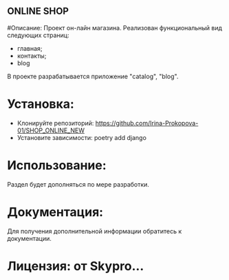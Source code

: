 ## ONLINE SHOP 

#Описание:
Проект он-лайн магазина. Реализован функциональный вид следующих страниц:

* главная;
* контакты;
* blog

В проекте разрабатывается приложение "catalog", "blog".

# Установка:

* Клонируйте репозиторий:
https://github.com/Irina-Prokopova-01/SHOP_ONLINE_NEW
* Установите зависимости:
poetry add django

# Использование:
Раздел будет дополняться по мере разработки.

# Документация:
Для получения дополнительной информации обратитесь к документации.

# Лицензия: от Skypro...